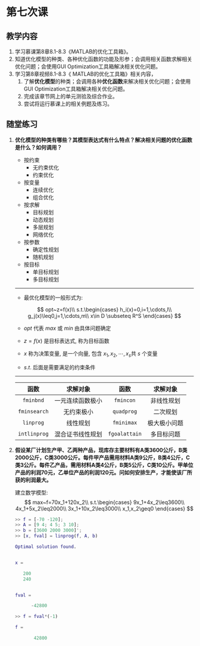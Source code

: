 # 第七次课

## 教学内容

1.   学习慕课第8章8.1-8.3《MATLAB的优化工具箱》。
2.    知道优化模型的种类、各种优化函数的功能及形参；会调用相关函数求解相关优化问题；会使用GUI Optimization工具箱解决相关优化问题。
3.   学习第8章视频8.1-8.3《 MATLAB的优化工具箱》相关内容，
     1.   了解**优化模型**的种类；会调用各种**优化函数**来解决相关优化问题；会使用GUI Optimization工具箱解决相关优化问题。
     2.   完成该章节网上的单元测验及综合作业。
     3.   尝试将运行慕课上的相关例题及练习。

## 随堂练习

1.    **优化模型的种类有哪些？其模型表达式有什么特点？解决相关问题的优化函数是什么？如何调用？**

      +   按约束
          +   无约束优化
          +   约束优化
      +   按变量
          +   连续优化
          +   组合优化
      +   按求解
          +   目标规划
          +   动态规划
          +   多层规划
          +   网络优化
      +   按参数
          +   确定性规划
          +   随机规划
      +   按目标
          +   单目标规划
          +   多目标规划

      ---

      +   最优化模型的一般形式为:

      $$
      opt~z=f(x)\\
      s.t.\begin{cases}
      h_i(x)=0,i=1,\cdots,l\\
      g_j(x)\leq0,j=1,\cdots,m\\
      x\in D \subseteq R^S
      \end{cases}
      $$

      +   $opt$ 代表 $max$ 或 $min$ 由具体问题确定

      +   $z=f(x)$ 是目标表达式, 称为目标函数
      +   $x$ 称为决策变量, 是一个向量, 包含 $x_1,x_2,\cdots,x_s$共 $s$ 个变量
      +   $s.t.$ 后面是需要满足的约束条件

      ---

      |     函数     |     求解对象     |     函数      |   求解对象   |
      | :----------: | :--------------: | :-----------: | :----------: |
      |  `fminbnd`   | 一元连续函数极小 |   `fmincon`   |  非线性规划  |
      | `fminsearch` |    无约束极小    |  `quadprog`   |   二次规划   |
      |  `linprog`   |     线性规划     |  `fminimax`   | 极大极小问题 |
      | `intlinprog` | 混合证书线性规划 | `fgoalattain` |  多目标问题  |

2.    **假设某厂计划生产甲、乙两种产品，现库存主要材料有A类3600公斤，B类2000公斤，C类3000公斤。每件甲产品需用材料A类9公斤，B类4公斤，C类3公斤。每件乙产品，需用材料A类4公斤，B类5公斤，C类10公斤。甲单位产品的利润70元，乙单位产品的利润120元。问如何安排生产，才能使该厂所获的利润最大。**

      建立数学模型:
      $$
      max~f=70x_1+120x_2\\
      s.t.\begin{cases}
      9x_1+4x_2\leq3600\\
      4x_1+5x_2\leq2000\\
      3x_1+10x_2\leq3000\\
      x_1,x_2\geq0
      \end{cases}
      $$

      ```matlab
      >> f = [-70 -120];
      >> A = [9 4; 4 5; 3 10];
      >> b = [3600 2000 3000]';
      >> [x, fval] = linprog(f, A, b)
      
      Optimal solution found.
      
      
      x =
      
         200
         240
      
      
      fval =
      
            -42800
      
      >> f = fval*(-1)
      
      f =
      
             42800
      ```
      
      